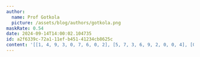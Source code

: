 ```yaml
---
author:
  name: Prof Gotkola
  picture: /assets/blog/authors/gotkola.png
maskRate: 0.54
date: 2024-09-14T14:00:02.104735
id: a2f6339c-72a1-11ef-b451-41234cb8625c
content: '[[1, 4, 9, 3, 0, 7, 6, 0, 2], [5, 7, 3, 6, 9, 2, 0, 0, 4], [0, 0, 0, 0, 1, 4, 0, 0, 0], [8, 0, 0, 0, 0, 1, 4, 0, 6], [0, 3, 0, 4, 7, 9, 5, 8, 1], [0, 0, 0, 0, 0, 0, 2, 0, 0], [3, 0, 0, 1, 2, 0, 0, 6, 0], [9, 0, 0, 7, 0, 0, 3, 0, 0], [0, 0, 0, 9, 0, 0, 0, 2, 5]]'
---
```

